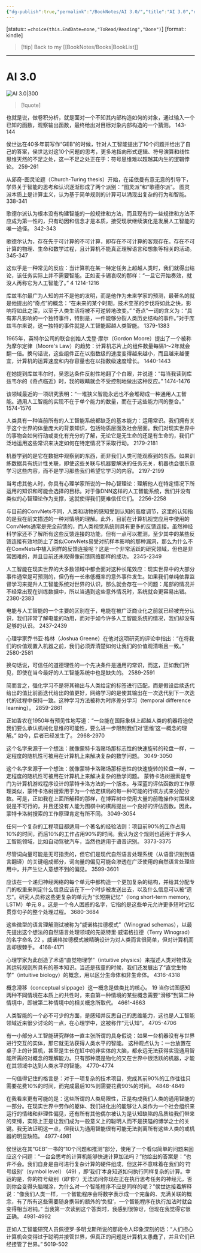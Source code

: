 ```yaml
---
{"dg-publish":true,"permalink":"/BookNotes/AI 3.0/","title":"AI 3.0","noteIcon":""}
---
```


[status:: `=choice(this.EndDate=none,"ToRead/Reading","Done")`]
[format:: kindle]

>[!tip] Back to my [[BookNotes/Books\|BookList]]

---
# AI 3.0

![AI 3.0|300](https://img9.doubanio.com/view/subject/l/public/s33836475.jpg)

>[!quote]


也就是说，做卷积分析，就是面对一个不知其内部构造如何的对象，通过输入一个已知的函数，观察输出函数，最终给出对目标对象内部构造的一个猜测。
 143-144   
 
侯世达在40多年前写作“GEB”的时候，针对人工智能提出了10个问题并给出了自己的答案，侯世达对这10个问题的思考，更多地指向形式逻辑、符号演算和线性思维天然的不足之处，这一不足之处正在于：符号思维难以超越其内生的逻辑悖论。
 259-261   
 
从邱奇-图灵论题（Church-Turing thesis）开始，在诺依曼有意无意的引导下，学界关于智能的思考和认识逐渐形成了两个派别：“图灵派”和“歌德尔派”。 图灵派本质上是计算主义，认为基于简单规则的计算可以涌现出复杂的行为和智能。
 338-341   
 
歌德尔派认为根本没有构建智能的一般规律和方法，而且现有的一些规律和方法不应成为第一性的，只有动因和信念才是本质，接受现状继续演化是发展人工智能的唯一途径。
 342-343   
 
歌德尔认为，存在先于可计算的不可计算，即存在不可计算的客观存在。存在不可计算的物理、生命和数学过程，且计算机不能真正理解语言和想象等相关的活动。
 345-347   
 
这似乎是一种常见的反应：当计算机在某一特定任务上超越人类时，我们就得出结论，该任务实际上并不需要智能。正如麦卡锡哀叹的那样：“一旦它开始奏效，就没人再称它为人工智能了。” 4
 1214-1216   
 
库兹韦尔最广为人知的并不是他的发明，而是他作为未来学家的预测，最著名的就是他提出的“奇点”的概念：“在未来的某个时期，技术变革的步伐将如此之快，影响将如此之深，以至于人类生活将被不可逆转地改变。” “奇点”一词的含义为：“具有非凡影响的一个独特事件，特别是，一件能够分裂人类历史结构的事件。”对于库兹韦尔来说，这一独特的事件就是人工智能超越人类智能。
 1379-1383   
 
1965年，英特尔公司的联合创始人戈登·摩尔（Gordon Moore）提出了一个被称为摩尔定律（Moore's Law）的趋势：计算机芯片上的组件数量每隔1～2年就会翻一倍。换句话说，这些组件正在以指数级的速度变得越来越小，而且越来越便宜，计算机的运算速度和内存容量也在以指数级速度增长。
 1440-1443   
 
在她提到库兹韦尔时，吴恩达条件反射性地翻了个白眼，并说道：“每当我读到库兹韦尔的《奇点临近》时，我的眼睛就会不受控制地做出这种反应。”
 1474-1476   
 
该领域最近的一项研究表明：“一堆狭义智能永远也不会堆砌成一种通用人工智能。通用人工智能的实现不在于单个能力的数量，而在于这些能力间的整合。”
 1574-1576   
 
人类具有一种当前所有的人工智能系统都缺乏的基本能力：运用常识。我们拥有关于这个世界的体量庞大的背景知识，包括物质层面及社会层面。我们对现实世界中的事物会如何行动或变化有充分的了解，无论它是无生命的还是有生命的，我们广泛地运用这些常识来决定如何在特定情况下采取行动。
 2179-2181   

机器学到的是它在数据中观察到的东西，而非我们人类可能观察到的东西。如果训练数据具有统计性关联，即使这些关联与机器要解决的任务无关，机器也会很乐意学习这些内容，而不是学习那些我们希望它学习的内容。
 2197-2199   
 
当考虑其他人时，你具有心理学家所说的一种心智理论：理解他人在特定情况下所运用的知识和可能会选择的目标。对于像DNN这样的人工智能系统，我们并没有类似的心智理论作为支撑，这就使得我们更难信任它们。
 2256-2258   
 
与目前的ConvNets不同，人类和动物的感知受到认知的高度调节，这里的认知指的是我在前文描述的一种对情境的理解。此外，目前在计算机视觉应用中使用的ConvNets通常是完全前馈的，而人类视觉系统则具有更多的反馈连接。虽然神经科学家还不了解所有这些反馈连接的功能，但有一点可以推测，至少其中的某些反馈连接有效地防止了类似ConvNets易受对抗样本影响的那种漏洞，那么为什么不在ConvNets中植入同样的反馈连接呢？这是一个非常活跃的研究领域，但也是非常困难的，并且目前还未取得像前馈网络那样的成功。
 2345-2349   
 
人工智能在现实世界的大多数领域中都会面对这种长尾效应：现实世界中的大部分事件通常是可预测的，但仍有一长串低概率的意外事件发生。如果我们单纯依靠监督学习来提升人工智能系统对世界的认识，那么就会存在一个问题：尾部的情况并不经常出现在训练数据中，所以当遇到这些意外情况时，系统就会更容易出错。
 2380-2383   
 
电能与人工智能的一个主要的区别在于，电能在被广泛商业化之前就已经被充分认识，我们非常了解电能的功用，而对于如今许多人工智能系统的情况，我们却没有足够的认识。
 2437-2439   
 
心理学家乔书亚·格林（Joshua Greene）在他对这项研究的评论中指出：“在将我们的价值观置入机器之前，我们必须弄清楚如何让我们的价值观清晰且一致。”
 2580-2581   
 
换句话说，可信任的道德理性的一个先决条件是通用的常识，而这，正如我们所见，即使在当今最好的人工智能系统中也是缺失的。
 2589-2591   
 
简而言之，强化学习不是将其输出与人类给定的标签进行匹配，而是假设后续迭代给出的值比前面迭代给出的值更好，网络学习的是使其输出在一次迭代到下一次迭代的过程中保持一致。这种学习方法被称为时序差分学习（temporal difference learning）。
 2859-2861   
 
正如香农在1950年有预见性地写道：“一台能在国际象棋上超越人类的机器将迫使我们要么承认机械化思维的可能性，要么进一步限制我们对‘思维’这一概念的理解。” 如今，后者已经发生了。
 2968-2970   
 
这个名字来源于一个想法：就像蒙特卡洛赌场那标志性的快速旋转的轮盘一样，一定程度的随机性可被用在计算机上来解决复杂的数学问题。
 3049-3050   
 
这个名字来源于一个想法：就像蒙特卡洛赌场那标志性的快速旋转的轮盘一样，一定程度的随机性可被用在计算机上来解决复杂的数学问题。 蒙特卡洛树搜索是专门为计算机游戏程序设计的蒙特卡洛方法的一个版本。与深蓝的评估函数的工作原理类似，蒙特卡洛树搜索用于为一个给定棋局的每一种可能的行棋方式来分配分数。可是，正如我在上面所解释的那样，在博弈树中使用大量的前瞻操作对围棋来说是不可行的，并且还没有人能为围棋中的棋局提出一个良好的评估函数。因此，蒙特卡洛树搜索的工作原理肯定有所不同。
 3049-3054   
 
任何一个复杂的工程项目都适用一个著名的经验法则：项目前90%的工作占用10%的时间，而后10%的工作占用90%的时间。我认为这个规则也适用于许多人工智能领域，比如自动驾驶汽车，当然也适用于语音识别。
 3373-3375   
 
尽管词向量可能是无可指责的，但它们是现代自然语言处理系统（从语音识别到语言翻译）的关键组成部分，词向量的偏见可能会渗透在广泛使用的自然语言处理应用中，并产生让人意想不到的偏见。
 3599-3601   
 
应该在一个递归神经网络的每个单元中都构造一个更加复杂的结构，并给其分配专门的权重来判定什么信息应该在下一个时步被发送出去，以及什么信息可以被“遗忘”。研究人员称这些更复杂的单元为“长短期记忆”（long short-term memory, LSTM）单元 8 。这是一个令人困惑的名字，它指的是这些单元允许更多短时记忆贯穿句子的整个处理过程。
 3680-3684   
 
这些微型的语言理解测试被称为“威诺格拉德模式”（Winograd schemas），以最先提出这个想法的自然语言处理领域的先驱特里·威诺格拉德（Terry Winograd）的名字命名 22 。威诺格拉德模式被精确设计为对人类而言很简单，但对计算机而言却很棘手。
 4168-4171   
 
心理学家为此创造了术语“直觉物理学”（intuitive physics）来描述人类对物体及其运转规则所具有的基本知识。当还是孩童的时候，我们还发展出了“直觉生物学”（intuitive biology）的概念，用以区分生命体和非生命体。
 4316-4318   
 
概念滑移（conceptual slippage）这一概念是做类比的核心。 19 当你试图感知两种不同情境在本质上的共性时，来自第一种情境的某些概念需要“滑移”到第二种情境中，即被第二种情境中的相关概念所取代。
 4661-4663   
 
人类智能的一个必不可少的方面，是感知并反思自己的思维能力，这也是人工智能领域近来很少讨论的一点，在心理学中，这被称作“元认知”。
 4705-4706   
 
有一小部分人工智能研究群体一直主张所谓的具身假说：如果一台机器没有与世界进行交互的实体，那它就无法获得人类水平的智能。 这种观点认为：一台放置在桌子上的计算机，甚至是生长在缸中的非实体的大脑，都永远无法获得实现通用智能所需的对概念的理解能力。只有那种既是物化的又在世界中很活跃的机器，才能在其领域中达到人类水平的智能。
 4770-4774   
 
一句值得记住的格言是：对于一项复杂的技术项目，完成其前90%的工作往往只需要花费10%的时间，而完成最后10%则需要花费90%的时间。
 4848-4849   
 
在我看来更有可能的是：这些所谓的人类局限性，正是构成我们人类的通用智能的一部分。在现实世界中劳作的躯体、我们进化出的能够让人类作为一个社会组织来运行的情绪和非理性偏见，还有所有其他偶尔被认为是认知缺陷的品质给我们带来的束缚，实际上正是让我们成为一般意义上的聪明人而不是狭隘的博学之士的关键。我无法证明这一点，但我认为通用智能很有可能无法剥离所有这些人类的或机器的明显缺陷。
 4977-4981   

侯世达在其“GEB”一书的“10个问题和推测”部分，使用了一个看似简单的问题来回应这个问题：“一台会思考的计算机能够快速计算加法吗？”他给出的答案是：“也许不会。我们自身是由可进行复杂计算的硬件组成，但这并不意味着在我们的‘符号级别’（symbol level） (49) ，即‘我们’本身知道如何执行同样复杂的计算。幸运的是，你的符号级别（即‘你’）无法访问你现在正在执行思考任务的神经元，否则你会变得头脑糊涂，为什么对一个智能程序不应是同样的呢？”侯世达接着解释说：“像我们人类一样，一个智能程序会将数字表示成一个完备的、充满关联的概念，有了所有这些需要随身携带的额外的‘负担’，一个智能程序在执行加法时就会变得相当迟钝。” 当我第一次读到这个答案时，我感到很惊讶，但现在我觉得它很正确。 
 4981-4992   
 
正如人工智能研究人员佩德罗·多明戈斯所说的那段令人印象深刻的话：“人们担心计算机会变得过于聪明并接管世界，但真正的问题是计算机太愚蠢了，并且它们已经接管了世界。” 
5019-502